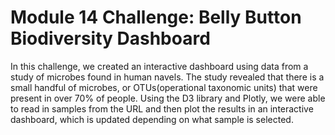 # Module 14 Challenge: Belly Button Biodiversity Dashboard
In this challenge, we created an interactive dashboard using data from a study of microbes found in human navels. The study revealed that there is a small handful of microbes, or OTUs(operational taxonomic units) that were present in over 70% of people. Using the D3 library and Plotly, we were able to read in samples from the URL and then plot the results in an interactive dashboard, which is updated depending on what sample is selected. 
